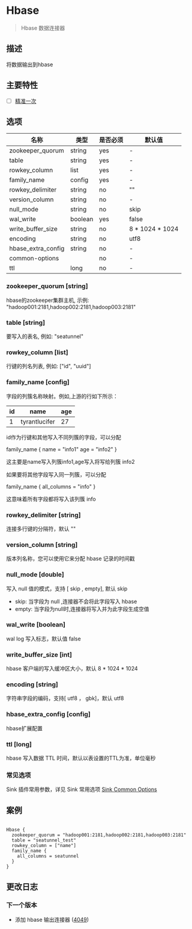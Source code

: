 # Hbase

> Hbase 数据连接器

## 描述

将数据输出到hbase

## 主要特性

- [ ] [精准一次](../../concept/connector-v2-features.md)

## 选项

|         名称         |   类型    | 是否必须 |       默认值       |
|--------------------|---------|------|-----------------|
| zookeeper_quorum   | string  | yes  | -               |
| table              | string  | yes  | -               |
| rowkey_column      | list    | yes  | -               |
| family_name        | config  | yes  | -               |
| rowkey_delimiter   | string  | no   | ""              |
| version_column     | string  | no   | -               |
| null_mode          | string  | no   | skip            |
| wal_write          | boolean | yes  | false           |
| write_buffer_size  | string  | no   | 8 * 1024 * 1024 |
| encoding           | string  | no   | utf8            |
| hbase_extra_config | string  | no   | -               |
| common-options     |         | no   | -               |
| ttl                | long    | no   | -               |

### zookeeper_quorum [string]

hbase的zookeeper集群主机, 示例: "hadoop001:2181,hadoop002:2181,hadoop003:2181"

### table [string]

要写入的表名, 例如: "seatunnel"

### rowkey_column [list]

行键的列名列表, 例如: ["id", "uuid"]

### family_name [config]

字段的列簇名称映射。例如,上游的行如下所示：

| id |     name      | age |
|----|---------------|-----|
| 1  | tyrantlucifer | 27  |

id作为行键和其他写入不同列簇的字段，可以分配

family_name {
name = "info1"
age = "info2"
}

这主要是name写入列簇info1,age写入将写给列簇 info2

如果要将其他字段写入同一列簇，可以分配

family_name {
all_columns = "info"
}

这意味着所有字段都将写入该列簇 info

### rowkey_delimiter [string]

连接多行键的分隔符，默认 ""

### version_column [string]

版本列名称，您可以使用它来分配 hbase 记录的时间戳

### null_mode [double]

写入 null 值的模式，支持 [ skip , empty], 默认 skip

- skip: 当字段为 null ,连接器不会将此字段写入 hbase
- empty: 当字段为null时,连接器将写入并为此字段生成空值

### wal_write [boolean]

wal log 写入标志，默认值 false

### write_buffer_size [int]

hbase 客户端的写入缓冲区大小，默认 8 * 1024 * 1024

### encoding [string]

字符串字段的编码，支持[ utf8 ， gbk]，默认 utf8

### hbase_extra_config [config]

hbase扩展配置

### ttl [long]

hbase 写入数据 TTL 时间，默认以表设置的TTL为准，单位毫秒

### 常见选项

Sink 插件常用参数，详见 Sink 常用选项 [Sink Common Options](common-options.md)

## 案例

```hocon

Hbase {
  zookeeper_quorum = "hadoop001:2181,hadoop002:2181,hadoop003:2181"
  table = "seatunnel_test"
  rowkey_column = ["name"]
  family_name {
    all_columns = seatunnel
  }
}

```

## 更改日志

### 下一个版本

- 添加 hbase 输出连接器 ([4049](https://github.com/apache/seatunnel/pull/4049))

